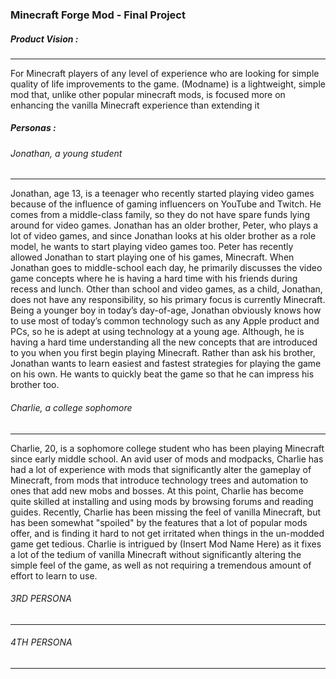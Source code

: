 ### Minecraft Forge Mod - Final Project

##### Product Vision :
---
For Minecraft players of any level of experience who are looking for simple quality of life improvements to the game. (Modname) is a lightweight, simple mod that, unlike other popular minecraft mods, is focused more on enhancing the vanilla Minecraft experience than extending it

##### Personas :
###### Jonathan, a young student
---
Jonathan, age 13, is a teenager who recently started playing video games because of the influence of gaming influencers on YouTube and Twitch. He comes from a middle-class family, so they do not have spare funds lying around for video games. Jonathan has an older brother, Peter, who plays a lot of video games, and since Jonathan looks at his older brother as a role model, he wants to start playing video games too. Peter has recently allowed Jonathan to start playing one of his games, Minecraft. When Jonathan goes to middle-school each day, he primarily discusses the video game concepts where he is having a hard time with his friends during recess and lunch. Other than school and video games, as a child, Jonathan, does not have any responsibility, so his primary focus is currently Minecraft.
Being a younger boy in today’s day-of-age, Jonathan obviously knows how to use most of today’s common technology such as any Apple product and PCs, so he is adept at using technology at a young age. Although, he is having a hard time understanding all the new concepts that are introduced to you when you first begin playing Minecraft. Rather than ask his brother, Jonathan wants to learn easiest and fastest strategies for playing the game on his own. He wants to quickly beat the game so that he can impress his brother too.

###### Charlie, a college sophomore
---

Charlie, 20, is a sophomore college student who has been playing Minecraft since early middle school. An avid user of mods and modpacks, Charlie has had a lot of experience with mods that significantly alter the gameplay of Minecraft, from mods that introduce technology trees and automation to ones that add new mobs and bosses. At this point, Charlie has become quite skilled at installing and using mods by browsing forums and reading guides. Recently, Charlie has been missing the feel of vanilla Minecraft, but has been somewhat "spoiled" by the features that a lot of popular mods offer, and is finding it hard to not get irritated when things in the un-modded game get tedious. Charlie is intrigued by (Insert Mod Name Here) as it fixes a lot of the tedium of vanilla Minecraft without significantly altering the simple feel of the game, as well as not requiring a tremendous amount of effort to learn to use. 

###### 3RD PERSONA
---

###### 4TH PERSONA
---
